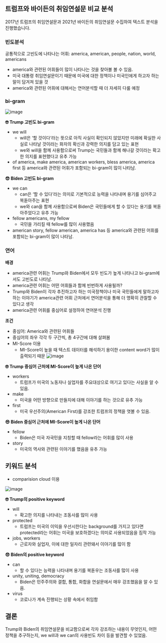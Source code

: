 ## 트럼프와 바이든의 취임연설문 비교 분석 
2017년 트럼프의 취임연설문과 2021년 바이든의 취임연설문 수집하여 텍스트 분석을 진행했습니다.

### 빈도분석
공통적으로 고빈도에 나타나는 어휘: america, american, people, nation, world, americans
- america와 관련된 어휘들이 많이 나타나는 것을 찾아볼 볼 수 있음.
- 미국 대통령 취임연설문이기 때문에 미국에 대한 정책이나 미국인에게 하고자 하는 말이 담겨져 있을 것
- america와 관련된 어휘에 대해서는 연어분석할 때 더 자세히 다룰 예정
### bi-gram
![image](https://user-images.githubusercontent.com/91619301/204523339-f89269d4-c848-4554-875c-6ef8d106a947.png)

**🤓 Trump 고빈도 bi-gram**
- we will
  - will은 ‘할 것이다’라는 뜻으로 아직 사실이 확인되지 않았지만 미래에 확실한 사실로 나타날 것이라는 화자의 확신과 강력한 의지를 담고 있는 표현
  - we와 will을 함께 사용함으로써 Trump는 국민들과 함께 해나갈 것이라는 확고한 의지를 표현했다고 유추 가능
- of america, make america, american workers, bless america, america first 등 america와 관련된 어휘가 포함되는 bi-gram이 많이 나타남.

**😎 Biden 고빈도 bi-gram**
- we can
  - can은 ‘할 수 있다’라는 의미로 기본적으로 능력을 나타내며 용기를 심어주고 복돋아주는 표현
  - we와 can을 함께 사용함으로써 Biden은 국민들에게 할 수 있다는 용기를 복돋아주었다고 유추 가능
- fellow americans, my fellow
  - 국민을 가리킬 때 fellow를 많이 사용했음
- american story, fellow american, america has 등 america와 관련된 어휘를 포함되는 bi-gram이 많이 나타남.


### 연어
**배경**
- america관련 어휘는 Trump와 Biden에서 모두 빈도가 높게 나타나고 bi-gram에서도 고빈도로 나타남.
- america관련 어휘는 어떤 어휘들과 함께 빈번하게 사용될까?
- Trump와 Biden이 각자 추진하고자 하는 미국정책이나 미국 국민들에게 말하고자 하는 이야기가 america관련 어휘 근처에서 연어분석을 통해 더 명확히 관찰할 수 있다고 생각
- america관련 어휘를 중심어로 설정하여 연어분석 진행

**조건**
- 중심어: America와 관련된 어휘들
- 중심어의 좌우 각각 두 구간씩, 총 4구간에 대해 살펴봄
- MI-Score 이용
  - MI-Score이 높을 때 텍스트 데이터를 해석하기 용이한 content word가 많이 출력되기 때문
![image](https://user-images.githubusercontent.com/91619301/204523671-7f3d5d53-caac-49d4-9810-712ed9311e09.png)

**🤓 Trump 중심어 근처에 MI-Score이 높게 나온 단어**

- workers
  - 트럼프가 미국의 노동자나 실업자를 주요대상으로 여기고 있다는 사실을 알 수 있음.
- make
  - 미국을 어떤 방향으로 만들지에 대해 이야기를 하는 것으로 유추 가능
- first
  - 미국 우선주의(American First)를 강조한 트럼프의 정책을 엿볼 수 있음.

**😎 Biden 중심어 근처에 MI-Score이 높게 나온 단어**

- fellow
  - Biden은 미국 자국민을 지칭할 때 fellow라는 어휘를 많이 사용
- story
  - 미국의 역사와 관련된 이야기를 했음을 유추 가능

## 키워드 분석
- comparision cloud 이용

![image](https://user-images.githubusercontent.com/91619301/204523779-de533247-c4c2-4d54-8589-c2f5f79a2644.png)

**🤓 Trump의 positive keyword**

- will
  - 확고한 의지를 나타내는 조동사를 많이 사용
- protected
  - 트럼프는 미국의 이익을 우선시한다는 background를 가지고 있다면 protected라는 어휘는 미국을 보호하겠다는 의미로 사용되었음을 짐작 가능
- jobs, workers
  - 근로자와 실업자, 이에 대한 일자리 관련돼서 이야기를 많이 함

**😎 Biden의 positive keyword**

- can
  - 할 수 있다는 능력을 나타내며 용기를 복돋우는 조동사를 많이 사용
- unity, uniting, democracy
  - Biden은 민주주의와 결합, 통합, 화합을 연설문에서 매우 강조했음을 알 수 있음.
- virus
  -  코로나가 계속 진행되는 상황 속에서 취임함

## 결론
Trump와 Biden의 취임연설문을 비교함으로써 각자 강조하는 내용이 무엇인지, 어떤 정책을 추구하는지, we will과 we can의 사용빈도 차이 등을 발견할 수 있었음.
